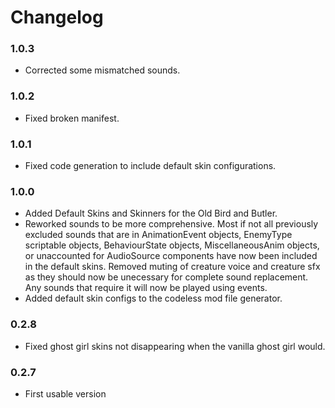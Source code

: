 # Changelog

### 1.0.3

- Corrected some mismatched sounds.

### 1.0.2

- Fixed broken manifest.


### 1.0.1

- Fixed code generation to include default skin configurations.


### 1.0.0

- Added Default Skins and Skinners for the Old Bird and Butler.
- Reworked sounds to be more comprehensive. Most if not all previously excluded sounds that are in AnimationEvent objects, EnemyType scriptable objects, BehaviourState objects, MiscellaneousAnim objects, or unaccounted for AudioSource components have now been included in the default skins. Removed muting of creature voice and creature sfx as they should now be unecessary for complete sound replacement. Any sounds that require it will now be played using events.
- Added default skin configs to the codeless mod file generator.

### 0.2.8
- Fixed ghost girl skins not disappearing when the vanilla ghost girl would. 

### 0.2.7

- First usable version